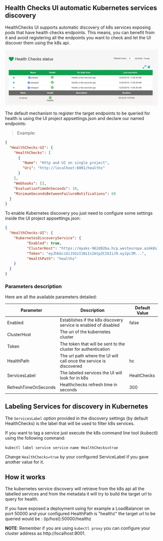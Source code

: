 ## Health Checks UI automatic Kubernetes services discovery

HealthChecks UI supports automatic discovery of k8s services exposing pods that have health checks endpoints. This means, you can benefit from it and avoid registering all the endpoints you want to check and let the UI discover them using the k8s api.

![k8s-discovery](./images/k8s-discovery-service.png)

The default mechanism to register the target endpoints to be queried for health is using the UI project appsettings.json and declare our named endpoints:

>Example:

```json
{
  "HealthChecks-UI": {
    "HealthChecks": [
      {
        "Name": "Http and UI on single project",
        "Uri": "http://localhost:6001/healthz"
      }
    ],
    "Webhooks": [],
    "EvaluationTimeOnSeconds": 10,
    "MinimumSecondsBetweenFailureNotifications": 60
  }
}
```


To enable Kubernetes discovery you just need to configure some settings inside the UI project appsettings.json:

```json
{
  "HealthChecks-UI": {
    "KubernetesDiscoveryService": {
          "Enabled": true,
          "ClusterHost": "https://myaks-962d02ba.hcp.westeurope.azmk8s.io:443",
          "Token": "eyJhbGciOiJSUzI1NiIsImtpZCI6IiJ9.eyJpc3M...",      
          "HealthPath": "healthz"      
    }
  }
}
```

### Parameters description

Here are all the available parameters detailed:

| Parameter  | Description  |  Default Value |
|---|---|---|
|  Enabled | Establishes if the k8s discovery service is enabled of disabled  | false  |
| ClusterHost | The uri of the kubernetes cluster |   |
| Token | The token that will be sent to the cluster for authentication | |
| HealthPath | The url path where the UI will call once the service is discovered |  hc | 
| ServicesLabel | The labeled services the UI will look for in k8s | HealtChecks
| RefreshTimeOnSeconds | Healthchecks refresh time in seconds | 300

## Labeling Services for discovery in Kubernetes

The `ServicesLabel` option provided in the discovery settings (by default HealthChecks) is the label that will be used to filter k8s services.

If you want to tag a service just execute the k8s command line tool (kubectl) using the following command:

`kubectl label service service-name HealthChecks=true`

Change `HealthChecks=true` by your configured ServiceLabel if you gave another value for it.

## How it works

The kubernetes service discovery will retrieve from the k8s api all the labelled services and from the metadata it will try to build the target url to query for health.

If you have exposed a deployment using for example a LoadBalancer on port 50000 and your configured  HealthPath is "healthz" the target url to be queried would be : (ip/host):50000/healthz

**NOTE**: Remember if you are using `kubectl proxy` you can configure your cluster address as http://localhost:8001.
